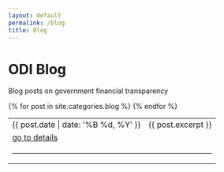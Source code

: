 ```yaml
---
layout: default
permalink: /blog
title: Blog
---
```


# ODI Blog
Blog posts on government financial transparency

<table>
    {% for post in site.categories.blog %}
      <tr>
            <td>{{ post.date | date: '%B %d, %Y' }}</td>
            <td>{{ post.excerpt }}</td>
      <tr>
            <td colspan="2"><a href="{{ site.baseurl }}{{ post.url }}">go to details</a></td>
      </tr>
      <tr>
            <td colspan="2"><hr></td>
      </tr>
    {% endfor %}
      
